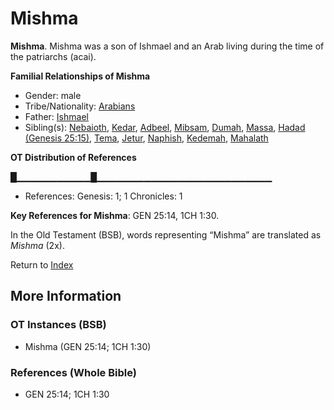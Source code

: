 # Mishma
**Mishma**. 
Mishma was a son of Ishmael and an Arab living during the time of the patriarchs (acai). 




**Familial Relationships of Mishma**


* Gender: male
* Tribe/Nationality: [Arabians](../../../groups/md/acai/Arabia.md)
* Father: [Ishmael](Ishmael.md)
* Sibling(s): [Nebaioth](Nebaioth.md), [Kedar](Kedar.md), [Adbeel](Adbeel.md), [Mibsam](Mibsam.md), [Dumah](Dumah.md), [Massa](Massa.md), [Hadad (Genesis 25:15)](Hadad.4.md), [Tema](Tema.md), [Jetur](Jetur.md), [Naphish](Naphish.md), [Kedemah](Kedemah.md), [Mahalath](Mahalath.md)


**OT Distribution of References**

█▁▁▁▁▁▁▁▁▁▁▁█▁▁▁▁▁▁▁▁▁▁▁▁▁▁▁▁▁▁▁▁▁▁▁▁▁▁
* References: Genesis: 1; 1 Chronicles: 1



**Key References for Mishma**: 
GEN 25:14, 1CH 1:30. 


In the Old Testament (BSB), words representing “Mishma” are translated as 
*Mishma* (2x). 




Return to [Index](00-Index.md)

## More Information

### OT Instances (BSB)

* Mishma (GEN 25:14; 1CH 1:30)



### References (Whole Bible)

* GEN 25:14; 1CH 1:30



